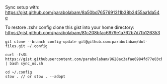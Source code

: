 Sync setup with:
https://gist.github.com/parabolabam/8a50bd7657691311b38b3455aa1da54e

To restore .zshr config clone this gist into your home directory:
https://gist.github.com/parabolabam/81c208bfac6979e1a762b7d7fb126353

```
git clone --branch config-update git@github.com:parabolabam/dot-files.git ~/.config

curl -fsSL https://gist.githubusercontent.com/parabolabam/9628ac3afae6984fd77e03cbdb78110c/raw/6f956dd641dde23312f76fc6652ac74d98dd3248/sync_os.sh | bash sync_os.sh

cd ~/.config
stow . // or stow . --adopt


```
